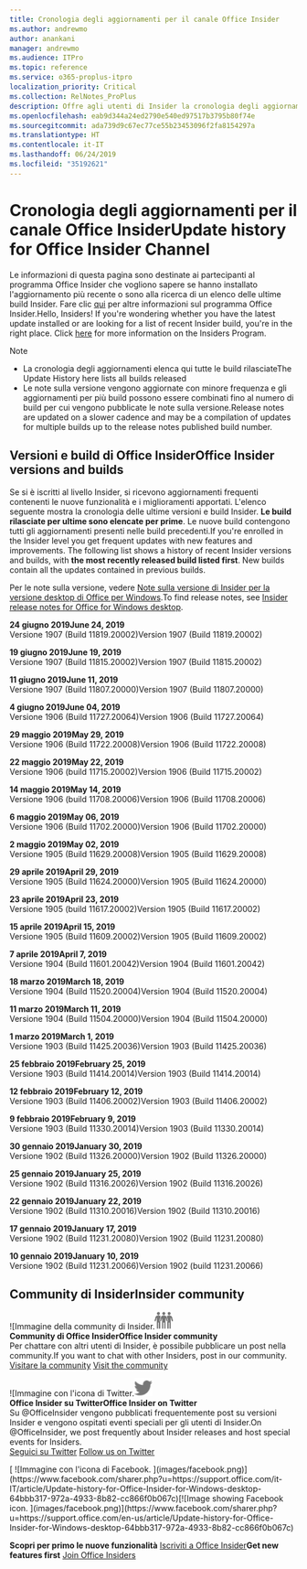 ```yaml
---
title: Cronologia degli aggiornamenti per il canale Office Insider
ms.author: andrewmo
author: anankani
manager: andrewmo
ms.audience: ITPro
ms.topic: reference
ms.service: o365-proplus-itpro
localization_priority: Critical
ms.collection: RelNotes_ProPlus
description: Offre agli utenti di Insider la cronologia degli aggiornamenti relativi alle versioni pubblicate nel circuito Insider Fast di Canale mensile per desktop Windows
ms.openlocfilehash: eab9d344a24ed2790e540ed97517b3795b80f74e
ms.sourcegitcommit: ada739d9c67ec77ce55b23453096f2fa8154297a
ms.translationtype: HT
ms.contentlocale: it-IT
ms.lasthandoff: 06/24/2019
ms.locfileid: "35192621"
---
```

# <a name="update-history-for-office-insider-channel"></a><span data-ttu-id="e85e7-103">Cronologia degli aggiornamenti per il canale Office Insider</span><span class="sxs-lookup"><span data-stu-id="e85e7-103">Update history for Office Insider Channel</span></span>

<span data-ttu-id="e85e7-p101">Le informazioni di questa pagina sono destinate ai partecipanti al programma Office Insider che vogliono sapere se hanno installato l'aggiornamento più recente o sono alla ricerca di un elenco delle ultime build Insider. Fare clic [qui](https://insider.office.com/) per altre informazioni sul programma Office Insider.</span><span class="sxs-lookup"><span data-stu-id="e85e7-p101">Hello, Insiders! If you're wondering whether you have the latest update installed or are looking for a list of recent Insider build, you're in the right place. Click [here](https://insider.office.com/) for more information on the Insiders Program.</span></span>

> [!NOTE]
> - <span data-ttu-id="e85e7-107">La cronologia degli aggiornamenti elenca qui tutte le build rilasciate</span><span class="sxs-lookup"><span data-stu-id="e85e7-107">The Update History here lists all builds released</span></span>
> - <span data-ttu-id="e85e7-108">Le note sulla versione vengono aggiornate con minore frequenza e gli aggiornamenti per più build possono essere combinati fino al numero di build per cui vengono pubblicate le note sulla versione.</span><span class="sxs-lookup"><span data-stu-id="e85e7-108">Release notes are updated on a slower cadence and may be a compilation of updates for multiple builds up to the release notes published build number.</span></span>



## <a name="office-insider-versions-and-builds"></a><span data-ttu-id="e85e7-109">Versioni e build di Office Insider</span><span class="sxs-lookup"><span data-stu-id="e85e7-109">Office Insider versions and builds</span></span>

<span data-ttu-id="e85e7-p102">Se si è iscritti al livello Insider, si ricevono aggiornamenti frequenti contenenti le nuove funzionalità e i miglioramenti apportati. L'elenco seguente mostra la cronologia delle ultime versioni e build Insider. **Le build rilasciate per ultime sono elencate per prime**. Le nuove build contengono tutti gli aggiornamenti presenti nelle build precedenti.</span><span class="sxs-lookup"><span data-stu-id="e85e7-p102">If you're enrolled in the Insider level you get frequent updates with new features and improvements. The following list shows a history of recent Insider versions and builds, with **the most recently released build listed first**. New builds contain all the updates contained in previous builds.</span></span> 

<span data-ttu-id="e85e7-113">Per le note sulla versione, vedere [Note sulla versione di Insider per la versione desktop di Office per Windows](https://docs.microsoft.com/it-IT/OfficeUpdates/release-notes-office-insider).</span><span class="sxs-lookup"><span data-stu-id="e85e7-113">To find release notes, see [Insider release notes for Office for Windows desktop](https://docs.microsoft.com/en-us/OfficeUpdates/release-notes-office-insider).</span></span>

[//]: # (NON RIMUOVERE)

<span data-ttu-id="e85e7-115">**24 giugno 2019**</span><span class="sxs-lookup"><span data-stu-id="e85e7-115">**June 24, 2019**</span></span><br/>
<span data-ttu-id="e85e7-116">Versione 1907 (Build 11819.20002)</span><span class="sxs-lookup"><span data-stu-id="e85e7-116">Version 1907 (Build 11819.20002)</span></span><br/>

<span data-ttu-id="e85e7-117">**19 giugno 2019**</span><span class="sxs-lookup"><span data-stu-id="e85e7-117">**June 19, 2019**</span></span><br/>
<span data-ttu-id="e85e7-118">Versione 1907 (Build 11815.20002)</span><span class="sxs-lookup"><span data-stu-id="e85e7-118">Version 1907 (Build 11815.20002)</span></span><br/>

<span data-ttu-id="e85e7-119">**11 giugno 2019**</span><span class="sxs-lookup"><span data-stu-id="e85e7-119">**June 11, 2019**</span></span><br/>
<span data-ttu-id="e85e7-120">Versione 1907 (Build 11807.20000)</span><span class="sxs-lookup"><span data-stu-id="e85e7-120">Version 1907 (Build 11807.20000)</span></span><br/>

<span data-ttu-id="e85e7-121">**4 giugno 2019**</span><span class="sxs-lookup"><span data-stu-id="e85e7-121">**June 04, 2019**</span></span><br/>
<span data-ttu-id="e85e7-122">Versione 1906 (Build 11727.20064)</span><span class="sxs-lookup"><span data-stu-id="e85e7-122">Version 1906 (Build 11727.20064)</span></span><br/>


<span data-ttu-id="e85e7-123">**29 maggio 2019**</span><span class="sxs-lookup"><span data-stu-id="e85e7-123">**May 29, 2019**</span></span><br/>
<span data-ttu-id="e85e7-124">Versione 1906 (Build 11722.20008)</span><span class="sxs-lookup"><span data-stu-id="e85e7-124">Version 1906 (Build 11722.20008)</span></span><br/>

<span data-ttu-id="e85e7-125">**22 maggio 2019**</span><span class="sxs-lookup"><span data-stu-id="e85e7-125">**May 22, 2019**</span></span><br/> <span data-ttu-id="e85e7-126">Versione 1906 (build 11715.20002)</span><span class="sxs-lookup"><span data-stu-id="e85e7-126">Version 1906 (Build 11715.20002)</span></span><br/> 

<span data-ttu-id="e85e7-127">**14 maggio 2019**</span><span class="sxs-lookup"><span data-stu-id="e85e7-127">**May 14, 2019**</span></span><br/> <span data-ttu-id="e85e7-128">Versione 1906 (build 11708.20006)</span><span class="sxs-lookup"><span data-stu-id="e85e7-128">Version 1906 (Build 11708.20006)</span></span><br/>

<span data-ttu-id="e85e7-129">**6 maggio 2019**</span><span class="sxs-lookup"><span data-stu-id="e85e7-129">**May 06, 2019**</span></span><br/>
<span data-ttu-id="e85e7-130">Versione 1906 (Build 11702.20000)</span><span class="sxs-lookup"><span data-stu-id="e85e7-130">Version 1906 (Build 11702.20000)</span></span><br/>

<span data-ttu-id="e85e7-131">**2 maggio 2019**</span><span class="sxs-lookup"><span data-stu-id="e85e7-131">**May 02, 2019**</span></span><br/>
<span data-ttu-id="e85e7-132">Versione 1905 (Build 11629.20008)</span><span class="sxs-lookup"><span data-stu-id="e85e7-132">Version 1905 (Build 11629.20008)</span></span><br/>

<span data-ttu-id="e85e7-133">**29 aprile 2019**</span><span class="sxs-lookup"><span data-stu-id="e85e7-133">**April 29, 2019**</span></span><br/>
<span data-ttu-id="e85e7-134">Versione 1905 (Build 11624.20000)</span><span class="sxs-lookup"><span data-stu-id="e85e7-134">Version 1905 (Build 11624.20000)</span></span><br/>

<span data-ttu-id="e85e7-135">**23 aprile 2019**</span><span class="sxs-lookup"><span data-stu-id="e85e7-135">**April 23, 2019**</span></span><br/> <span data-ttu-id="e85e7-136">Versione 1905 (build 11617.20002)</span><span class="sxs-lookup"><span data-stu-id="e85e7-136">Version 1905 (Build 11617.20002)</span></span><br/>

<span data-ttu-id="e85e7-137">**15 aprile 2019**</span><span class="sxs-lookup"><span data-stu-id="e85e7-137">**April 15, 2019**</span></span><br/> <span data-ttu-id="e85e7-138">Versione 1905 (Build 11609.20002)</span><span class="sxs-lookup"><span data-stu-id="e85e7-138">Version 1905 (Build 11609.20002)</span></span><br/>

<span data-ttu-id="e85e7-139">**7 aprile 2019**</span><span class="sxs-lookup"><span data-stu-id="e85e7-139">**April 7, 2019**</span></span><br/> <span data-ttu-id="e85e7-140">Versione 1904 (Build 11601.20042)</span><span class="sxs-lookup"><span data-stu-id="e85e7-140">Version 1904 (Build 11601.20042)</span></span><br/>

<span data-ttu-id="e85e7-141">**18 marzo 2019**</span><span class="sxs-lookup"><span data-stu-id="e85e7-141">**March 18, 2019**</span></span><br/> <span data-ttu-id="e85e7-142">Versione 1904 (Build 11520.20004)</span><span class="sxs-lookup"><span data-stu-id="e85e7-142">Version 1904 (Build 11520.20004)</span></span><br/>

<span data-ttu-id="e85e7-143">**11 marzo 2019**</span><span class="sxs-lookup"><span data-stu-id="e85e7-143">**March 11, 2019**</span></span><br/> <span data-ttu-id="e85e7-144">Versione 1904 (Build 11504.20000)</span><span class="sxs-lookup"><span data-stu-id="e85e7-144">Version 1904 (Build 11504.20000)</span></span><br/>

<span data-ttu-id="e85e7-145">**1 marzo 2019**</span><span class="sxs-lookup"><span data-stu-id="e85e7-145">**March 1, 2019**</span></span><br/> <span data-ttu-id="e85e7-146">Versione 1903 (Build 11425.20036)</span><span class="sxs-lookup"><span data-stu-id="e85e7-146">Version 1903 (Build 11425.20036)</span></span><br/> 

<span data-ttu-id="e85e7-147">**25 febbraio 2019**</span><span class="sxs-lookup"><span data-stu-id="e85e7-147">**February 25, 2019**</span></span><br/> <span data-ttu-id="e85e7-148">Versione 1903 (Build 11414.20014)</span><span class="sxs-lookup"><span data-stu-id="e85e7-148">Version 1903 (Build 11414.20014)</span></span><br/> 

<span data-ttu-id="e85e7-149">**12 febbraio 2019**</span><span class="sxs-lookup"><span data-stu-id="e85e7-149">**February 12, 2019**</span></span><br/> <span data-ttu-id="e85e7-150">Versione 1903 (Build 11406.20002)</span><span class="sxs-lookup"><span data-stu-id="e85e7-150">Version 1903 (Build 11406.20002)</span></span><br/> 

<span data-ttu-id="e85e7-151">**9 febbraio 2019**</span><span class="sxs-lookup"><span data-stu-id="e85e7-151">**February 9, 2019**</span></span><br/> <span data-ttu-id="e85e7-152">Versione 1903 (Build 11330.20014)</span><span class="sxs-lookup"><span data-stu-id="e85e7-152">Version 1903 (Build 11330.20014)</span></span><br/> 

<span data-ttu-id="e85e7-153">**30 gennaio 2019**</span><span class="sxs-lookup"><span data-stu-id="e85e7-153">**January 30, 2019**</span></span><br/> <span data-ttu-id="e85e7-154">Versione 1902 (Build 11326.20000)</span><span class="sxs-lookup"><span data-stu-id="e85e7-154">Version 1902 (Build 11326.20000)</span></span><br/> 

<span data-ttu-id="e85e7-155">**25 gennaio 2019**</span><span class="sxs-lookup"><span data-stu-id="e85e7-155">**January 25, 2019**</span></span><br/> <span data-ttu-id="e85e7-156">Versione 1902 (Build 11316.20026)</span><span class="sxs-lookup"><span data-stu-id="e85e7-156">Version 1902 (Build 11316.20026)</span></span><br/> 

<span data-ttu-id="e85e7-157">**22 gennaio 2019**</span><span class="sxs-lookup"><span data-stu-id="e85e7-157">**January 22, 2019**</span></span><br/> <span data-ttu-id="e85e7-158">Versione 1902 (Build 11310.20016)</span><span class="sxs-lookup"><span data-stu-id="e85e7-158">Version 1902 (Build 11310.20016)</span></span><br/> 

<span data-ttu-id="e85e7-159">**17 gennaio 2019**</span><span class="sxs-lookup"><span data-stu-id="e85e7-159">**January 17, 2019**</span></span><br/> <span data-ttu-id="e85e7-160">Versione 1902 (Build 11231.20080)</span><span class="sxs-lookup"><span data-stu-id="e85e7-160">Version 1902 (Build 11231.20080)</span></span><br/>

<span data-ttu-id="e85e7-161">**10 gennaio 2019**</span><span class="sxs-lookup"><span data-stu-id="e85e7-161">**January 10, 2019**</span></span><br/> <span data-ttu-id="e85e7-162">Versione 1902 (Build 11231.20066)</span><span class="sxs-lookup"><span data-stu-id="e85e7-162">Version 1902 (build 11231.20066)</span></span><br/> 


## <a name="insider-community"></a><span data-ttu-id="e85e7-163">Community di Insider</span><span class="sxs-lookup"><span data-stu-id="e85e7-163">Insider community</span></span>

<span data-ttu-id="e85e7-164">![Immagine della community di Insider.</span><span class="sxs-lookup"><span data-stu-id="e85e7-164">![Image showing insider community.</span></span> ](images/insidercommunity.png) <br/>
<span data-ttu-id="e85e7-165">**Community di Office Insider**</span><span class="sxs-lookup"><span data-stu-id="e85e7-165">**Office Insider community**</span></span><br/> <span data-ttu-id="e85e7-166">Per chattare con altri utenti di Insider, è possibile pubblicare un post nella community.</span><span class="sxs-lookup"><span data-stu-id="e85e7-166">If you want to chat with other Insiders, post in our community.</span></span><br/><span data-ttu-id="e85e7-167"> 
[Visitare la community](https://go.microsoft.com/fwlink/?linkid=843493)</span><span class="sxs-lookup"><span data-stu-id="e85e7-167"> 
[Visit the community](https://go.microsoft.com/fwlink/?linkid=843493)</span></span><br/> 

<span data-ttu-id="e85e7-168">![Immagine con l'icona di Twitter.</span><span class="sxs-lookup"><span data-stu-id="e85e7-168">![Image showing twitter icon.</span></span> ](images/twitter.png)<br/>
<span data-ttu-id="e85e7-169">**Office Insider su Twitter**</span><span class="sxs-lookup"><span data-stu-id="e85e7-169">**Office Insider on Twitter**</span></span><br/> <span data-ttu-id="e85e7-170">Su @OfficeInsider vengono pubblicati frequentemente post su versioni Insider e vengono ospitati eventi speciali per gli utenti di Insider.</span><span class="sxs-lookup"><span data-stu-id="e85e7-170">On @OfficeInsider, we post frequently about Insider releases and host special events for Insiders.</span></span><br/><span data-ttu-id="e85e7-171"> 
[Seguici su Twitter](https://go.microsoft.com/fwlink/?linkid=717717)</span><span class="sxs-lookup"><span data-stu-id="e85e7-171"> 
[Follow us on Twitter](https://go.microsoft.com/fwlink/?linkid=717717)</span></span><br/> 

<span data-ttu-id="e85e7-172">
  [
  ![Immagine con l'icona di Facebook. ](images/facebook.png)](https://www.facebook.com/sharer.php?u=https://support.office.com/it-IT/article/Update-history-for-Office-Insider-for-Windows-desktop-64bbb317-972a-4933-8b82-cc866f0b067c)</span><span class="sxs-lookup"><span data-stu-id="e85e7-172">[![Image showing Facebook icon. ](images/facebook.png)](https://www.facebook.com/sharer.php?u=https://support.office.com/en-us/article/Update-history-for-Office-Insider-for-Windows-desktop-64bbb317-972a-4933-8b82-cc866f0b067c)</span></span>


<span data-ttu-id="e85e7-173">**Scopri per primo le nuove funzionalità**
[Iscriviti a Office Insider](https://insider.office.com/)</span><span class="sxs-lookup"><span data-stu-id="e85e7-173">**Get new features first**
[Join Office Insiders](https://insider.office.com/)</span></span>